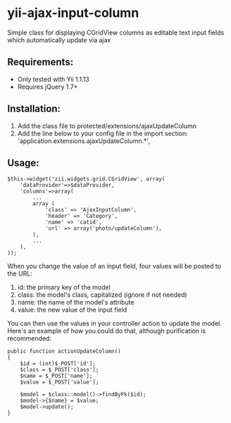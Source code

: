 yii-ajax-input-column
=====================

Simple class for displaying CGridView columns as editable text input fields which automatically update via ajax

## Requirements:
- Only tested with Yii 1.1.13
- Requires jQuery 1.7+

## Installation:

1. Add the class file to protected/extensions/ajaxUpdateColumn
2. Add the line below to your config file in the import section:
'application.extensions.ajaxUpdateColumn.*',

## Usage:

    $this->widget('zii.widgets.grid.CGridView', array(
        'dataProvider'=>$dataProvider,
        'columns'=>array(
            ...
            array (
                'class' => 'AjaxInputColumn',
                'header' => 'Category',
                'name' => 'catid',
                'url' => array('photo/updateColumn'),
            ),
            ...
        ),
    ));

When you change the value of an input field, four values will be posted to the URL:
1. id: the primary key of the model
2. class: the model's class, capitalized (ignore if not needed)
3. name: the name of the model's attribute
4. value: the new value of the input field

You can then use the values in your controller action to update the model. Here's an example of how you could do that, although purification is recommended:

    public function actionUpdateColumn()
    {
        $id = (int)$_POST['id'];
        $class = $_POST['class'];
        $name = $_POST['name'];
        $value = $_POST['value'];

        $model = $class::model()->findByPk($id);
        $model->{$name} = $value;
        $model->update();
    }
